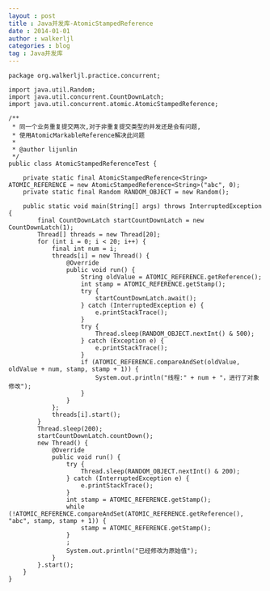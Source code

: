 ```yaml
---
layout : post
title : Java并发库-AtomicStampedReference
date : 2014-01-01
author : walkerljl
categories : blog
tag : Java并发库
---
```

    package org.walkerljl.practice.concurrent;
    
    import java.util.Random;
    import java.util.concurrent.CountDownLatch;
    import java.util.concurrent.atomic.AtomicStampedReference;
    
    /**
     * 同一个业务重复提交两次,对于非重复提交类型的并发还是会有问题,
     * 使用AtomicMarkableReference解决此问题
     *
     * @author lijunlin
     */
    public class AtomicStampedReferenceTest {
    
        private static final AtomicStampedReference<String> ATOMIC_REFERENCE = new AtomicStampedReference<String>("abc", 0);
        private static final Random RANDOM_OBJECT = new Random();
    
        public static void main(String[] args) throws InterruptedException {
            final CountDownLatch startCountDownLatch = new CountDownLatch(1);
            Thread[] threads = new Thread[20];
            for (int i = 0; i < 20; i++) {
                final int num = i;
                threads[i] = new Thread() {
                    @Override
                    public void run() {
                        String oldValue = ATOMIC_REFERENCE.getReference();
                        int stamp = ATOMIC_REFERENCE.getStamp();
                        try {
                            startCountDownLatch.await();
                        } catch (InterruptedException e) {
                            e.printStackTrace();
                        }
                        try {
                            Thread.sleep(RANDOM_OBJECT.nextInt() & 500);
                        } catch (Exception e) {
                            e.printStackTrace();
                        }
                        if (ATOMIC_REFERENCE.compareAndSet(oldValue, oldValue + num, stamp, stamp + 1)) {
                            System.out.println("线程:" + num + "，进行了对象修改");
                        }
                    }
                };
                threads[i].start();
            }
            Thread.sleep(200);
            startCountDownLatch.countDown();
            new Thread() {
                @Override
                public void run() {
                    try {
                        Thread.sleep(RANDOM_OBJECT.nextInt() & 200);
                    } catch (InterruptedException e) {
                        e.printStackTrace();
                    }
                    int stamp = ATOMIC_REFERENCE.getStamp();
                    while (!ATOMIC_REFERENCE.compareAndSet(ATOMIC_REFERENCE.getReference(), "abc", stamp, stamp + 1)) {
                        stamp = ATOMIC_REFERENCE.getStamp();
                    }
                    ;
                    System.out.println("已经修改为原始值");
                }
            }.start();
        }
    }